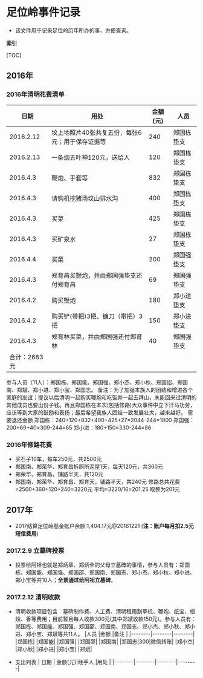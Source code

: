 # 足位岭事件记录
* 该文件用于记录足位岭历年所办的事，方便查询。

**索引**

[TOC]

## 2016年
### 2016年清明花费清单
|日期	|用处	|金额(元)	|人员|
|----|-----|---------|---|
|2016.2.12	|坟上地照片40张共复五份，每张6元；用于保存证据等	|240	|郑国栋垫支|
|2016.2.13	|一条烟五叶神120元，送给人	|120	|郑国栋垫支|
|2016.4.3	|鞭炮、手套等	|832	|郑国栋垫支|
|2016.4.3	|请钩机挖猪场坟山排水沟	|400	|郑国栋垫支|
|2016.4.3	|买菜	|425	|郑国栋垫支|
|2016.4.3	|买矿泉水	|27	|郑国栋垫支|
|2016.4.4	|买菜	|200	|郑国强垫支|
|2016.4.3	|郑育昌买鞭炮，并由郑国强垫支还付郑育昌	|69	|郑国强垫支|
|2016.4.2	|购买鞭炮	|180	|郑小进垫支|
|2016.4.2	|购买铲(带把)3把、镰刀（带把）3把	|150	|郑小进垫支|
|2016.4.3	|郑育林买菜，并由郑国强还付郑育林	|40	|郑国强垫支|
|合计：2683元|
参与人员（11人）：郑国栋、郑国能、郑国强、郑小杰、郑小秋、郑国绍、郑国南、郑斌、郑小进、郑小宝、郑国志。
备注：为了加强本族人的团结和增进各个家庭的友谊；提议以后清明一起购买鞭炮和吃饭并一起去拜山，未能回来过清明的其他成员也要出份子钱。再且郑国栋在本次(包括修路)大众事件中立下汗马功劳，应该等到大家的鼓励和表扬；最后希望我族人团结一致发展壮大，越来越好。
需要退还金额
郑国栋：240+120+832+400+425+27=2044-244=1800
郑国强：200+69+40=309-244=65
郑小进：180+150=330-244=86

### 2016年修路花费
* 买石子10车，每车250元，共2500元
* 郑国南、郑荣华、郑育昌拆厕所泥屋1天，每天120元，共360元
* 郑荣华、郑育昌，铺路半天，共120元
* 郑国南、郑荣华、郑育昌、郑育天，铺路半天，共240元
修路总共花费=2500+360+120+240=3220元
平均=3220/16=201.25 取整为201元

## 2017年
* 2017结算足位岭基金账户余额:1,404.17元@20161221 (**注：账户每月扣2.5元短信费用**)

### 2017.2.9 立墓碑投票
* 投票给阿祖也就是郑炳章、郑炳全的父母立墓碑的事情，参与人员有：郑国栋、郑国能、郑国强、郑国邵、郑国南、郑国志、郑小杰、郑小秋、郑小进、郑小宝等共10人；**全票通过给阿祖立墓碑**。

### 2017.2.12 清明收款
* 清明收款项目包含：墓碑制作费、人工费、清明租用割草机、鞭炮、纸宝、蜡烛、香等费用；目前暂且每人收款300元(其中郑斌收款150元)。参与人员有：郑国栋、郑国能、郑国强、郑国邵、郑国南、郑国志、郑小杰、郑小秋、郑小进、郑小宝、郑斌等共11人。
|人员    |金额     |备注     |
|--------|--------|--------|
|郑国栋|
|郑国能|
|郑国强|
|郑国邵|
|郑国南|
|郑国志|300|微信转账|
|郑小杰|
|郑小秋|
|郑小进|
|郑小宝|
|郑斌|

* 支出列表
| 日期    | 金额(元)|经手人   |用处    |
|--------|--------|--------|--------|
